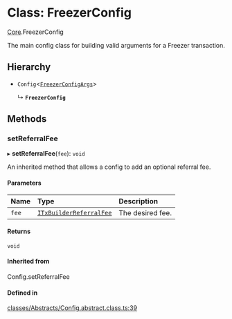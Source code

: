 # Class: FreezerConfig

[Core](../modules/Core.md).FreezerConfig

The main config class for building valid arguments for a Freezer transaction.

## Hierarchy

- `Config`<[`FreezerConfigArgs`](../interfaces/Core.FreezerConfigArgs.md)\>

  ↳ **`FreezerConfig`**

## Methods

### setReferralFee

▸ **setReferralFee**(`fee`): `void`

An inherited method that allows a config to add an optional referral fee.

#### Parameters

| Name | Type | Description |
| :------ | :------ | :------ |
| `fee` | [`ITxBuilderReferralFee`](../interfaces/Core.ITxBuilderReferralFee.md) | The desired fee. |

#### Returns

`void`

#### Inherited from

Config.setReferralFee

#### Defined in

[classes/Abstracts/Config.abstract.class.ts:39](https://github.com/SundaeSwap-finance/sundae-sdk/blob/main/packages/core/src/classes/Abstracts/Config.abstract.class.ts#L39)
